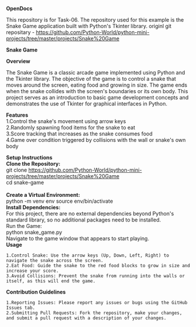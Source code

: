<strong> OpenDocs </strong>

This repository is for Task-06. The repository used for this example is the Snake Game application built with Python's Tkinter library.
originl git repositary - https://github.com/Python-World/python-mini-projects/tree/master/projects/Snake%20Game

<strong >Snake Game </strong >

<strong>Overview</strong >

The Snake Game is a classic arcade game implemented using Python and the Tkinter library. The objective of the game is to control a snake that moves around the screen, eating food and growing in size. The game ends when the snake collides with the screen's boundaries or its own body. This project serves as an introduction to basic game development concepts and demonstrates the use of Tkinter for graphical interfaces in Python.

<strong>Features</strong ><br>
    1.Control the snake's movement using arrow keys<br>
    2.Randomly spawning food items for the snake to eat<br>
    3.Score tracking that increases as the snake consumes food<br>
    4.Game over condition triggered by collisions with the wall or snake's own body<br>

<strong >Setup Instructions</strong >
<br>
<strong>Clone the Repository:</strong><br>
git clone https://github.com/Python-World/python-mini-projects/tree/master/projects/Snake%20Game<br>
cd snake-game
<br><br>
<strong>Create a Virtual Environment:</strong><br>
python -m venv env
source env/bin/activate
<br>
<strong >Install Dependencies:</strong >
<br>
For this project, there are no external dependencies beyond Python's standard library, so no additional packages need to be installed.
<br>
Run the Game:<br>
python snake_game.py
<br>
Navigate to the game window that appears to start playing.
<br>
<strong >Usage</strong >
<br>

    1.Control Snake: Use the arrow keys (Up, Down, Left, Right) to navigate the snake across the screen.
    2.Eat Food: Guide the snake to the red food blocks to grow in size and increase your score.
    3.Avoid Collisions: Prevent the snake from running into the walls or itself, as this will end the game.

<strong >Contribution Guidelines</strong >
<br>

    1.Reporting Issues: Please report any issues or bugs using the GitHub Issues tab.
    2.Submitting Pull Requests: Fork the repository, make your changes, and submit a pull request with a description of your changes.

